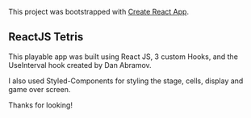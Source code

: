 This project was bootstrapped with [Create React App](https://github.com/facebook/create-react-app).

## ReactJS Tetris

This playable app was built using React JS, 3 custom Hooks, and the UseInterval hook created by Dan Abramov.

I also used Styled-Components for styling the stage, cells, display and game over screen.

Thanks for looking!
